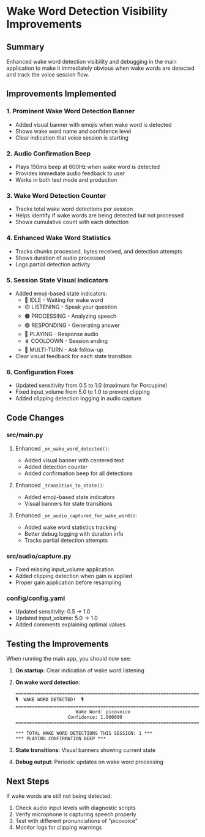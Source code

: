 # Wake Word Detection Visibility Improvements

## Summary
Enhanced wake word detection visibility and debugging in the main application to make it immediately obvious when wake words are detected and track the voice session flow.

## Improvements Implemented

### 1. **Prominent Wake Word Detection Banner**
- Added visual banner with emojis when wake word is detected
- Shows wake word name and confidence level
- Clear indication that voice session is starting

### 2. **Audio Confirmation Beep**
- Plays 150ms beep at 600Hz when wake word is detected
- Provides immediate audio feedback to user
- Works in both test mode and production

### 3. **Wake Word Detection Counter**
- Tracks total wake word detections per session
- Helps identify if wake words are being detected but not processed
- Shows cumulative count with each detection

### 4. **Enhanced Wake Word Statistics**
- Tracks chunks processed, bytes received, and detection attempts
- Shows duration of audio processed
- Logs partial detection activity

### 5. **Session State Visual Indicators**
- Added emoji-based state indicators:
  - 🔴 IDLE - Waiting for wake word
  - 🟡 LISTENING - Speak your question
  - 🟠 PROCESSING - Analyzing speech
  - 🟢 RESPONDING - Generating answer
  - 🔵 PLAYING - Response audio
  - ⏸️ COOLDOWN - Session ending
  - 🔄 MULTI-TURN - Ask follow-up
- Clear visual feedback for each state transition

### 6. **Configuration Fixes**
- Updated sensitivity from 0.5 to 1.0 (maximum for Porcupine)
- Fixed input_volume from 5.0 to 1.0 to prevent clipping
- Added clipping detection logging in audio capture

## Code Changes

### src/main.py
1. Enhanced `_on_wake_word_detected()`:
   - Added visual banner with centered text
   - Added detection counter
   - Added confirmation beep for all detections

2. Enhanced `_transition_to_state()`:
   - Added emoji-based state indicators
   - Visual banners for state transitions

3. Enhanced `_on_audio_captured_for_wake_word()`:
   - Added wake word statistics tracking
   - Better debug logging with duration info
   - Tracks partial detection attempts

### src/audio/capture.py
- Fixed missing input_volume application
- Added clipping detection when gain is applied
- Proper gain application before resampling

### config/config.yaml
- Updated sensitivity: 0.5 → 1.0
- Updated input_volume: 5.0 → 1.0
- Added comments explaining optimal values

## Testing the Improvements

When running the main app, you should now see:

1. **On startup**: Clear indication of wake word listening
2. **On wake word detection**: 
   ```
   ======================================================================
   🎙️  WAKE WORD DETECTED!  🎙️
   ======================================================================
                         Wake Word: picovoice
                      Confidence: 1.000000
   ======================================================================
   
   *** TOTAL WAKE WORD DETECTIONS THIS SESSION: 1 ***
   *** PLAYING CONFIRMATION BEEP ***
   ```

3. **State transitions**: Visual banners showing current state
4. **Debug output**: Periodic updates on wake word processing

## Next Steps

If wake words are still not being detected:
1. Check audio input levels with diagnostic scripts
2. Verify microphone is capturing speech properly
3. Test with different pronunciations of "picovoice"
4. Monitor logs for clipping warnings